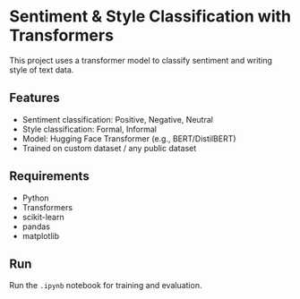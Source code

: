 # Sentiment & Style Classification with Transformers

This project uses a transformer model to classify sentiment and writing style of text data.

## Features
- Sentiment classification: Positive, Negative, Neutral
- Style classification: Formal, Informal
- Model: Hugging Face Transformer (e.g., BERT/DistilBERT)
- Trained on custom dataset / any public dataset

## Requirements
- Python
- Transformers
- scikit-learn
- pandas
- matplotlib

## Run
Run the `.ipynb` notebook for training and evaluation.

